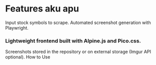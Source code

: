 # Features aku apu
Input stock symbols to scrape.
Automated screenshot generation with Playwright.

### Lightweight frontend built with Alpine.js and Pico.css.
Screenshots stored in the repository or on external storage (Imgur API optional).
How to Use
